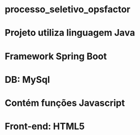 # processo_seletivo_opsfactor
#
# Projeto utiliza linguagem Java
# Framework Spring Boot
# DB: MySql
# Contém funções Javascript
# Front-end: HTML5
#
#
#
